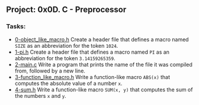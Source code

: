 ## Project: 0x0D. C - Preprocessor
### Tasks:
- [0-object_like_macro.h](https://github.com/miguelandy875/alx-low_level_programming/blob/master/0x0D-preprocessor/0-object_like_macro.h) Create a header file that defines a macro named `SIZE` as an abbreviation for the token `1024`.
- [1-pi.h](https://github.com/miguelandy875/alx-low_level_programming/blob/master/0x0D-preprocessor/1-pi.h) Create a header file that defines a macro named `PI` as an abbreviation for the token `3.14159265359`.
- [2-main.c](https://github.com/miguelandy875/alx-low_level_programming/blob/master/0x0D-preprocessor/3-function_like_macro.h) Write a program that prints the name of the file it was compiled from, followed by a new line.
- [3-function_like_macro.h]() Write a function-like macro `ABS(x)` that computes the absolute value of a number `x`.
- [4-sum.h](https://github.com/miguelandy875/alx-low_level_programming/blob/master/0x0D-preprocessor/4-sum.h) Write a function-like macro `SUM(x, y)` that computes the sum of the numbers `x` and `y`.
